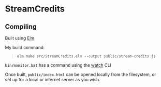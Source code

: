 # StreamCredits


## Compiling

Built using [Elm](http://elm-lang.org/)

My build command:

> `elm make src/StreamCredits.elm --output public/stream-credits.js`

`bin/monitor.bat` has a command using the [watch](https://www.npmjs.com/package/watch) CLI

Once built, `public/index.html` can be opened locally from the filesystem, or set up for a local or internet server as you wish.
